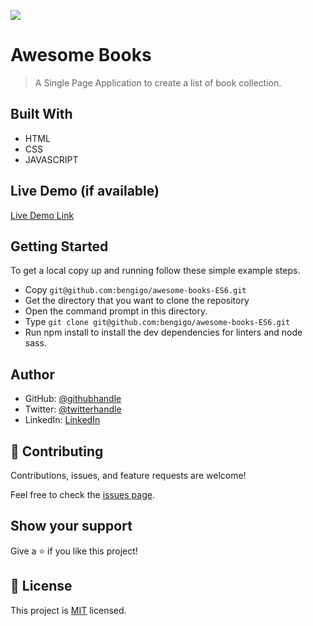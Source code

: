 ![](https://img.shields.io/badge/Microverse-blueviolet)

# Awesome Books

> A Single Page Application to create a list of book collection.


## Built With

- HTML
- CSS
- JAVASCRIPT

## Live Demo (if available)

[Live Demo Link](https://bengigo.github.io/awesome-books-modules/)


## Getting Started

To get a local copy up and running follow these simple example steps.

- Copy `git@github.com:bengigo/awesome-books-ES6.git`
- Get the directory that you want to clone the repository
- Open the command prompt in this directory.
- Type `git clone git@github.com:bengigo/awesome-books-ES6.git`
- Run npm install to install the dev dependencies for linters and node sass.


## Author

- GitHub: [@githubhandle](https://github.com/bengigo)
- Twitter: [@twitterhandle](https://twitter.com/bengi_gb)
- LinkedIn: [LinkedIn](https://www.linkedin.com/in/bengi-g-03b883199/)

## 🤝 Contributing

Contributions, issues, and feature requests are welcome!

Feel free to check the [issues page](../../issues/).

## Show your support

Give a ⭐️ if you like this project!

## 📝 License

This project is [MIT](./MIT.md) licensed.

